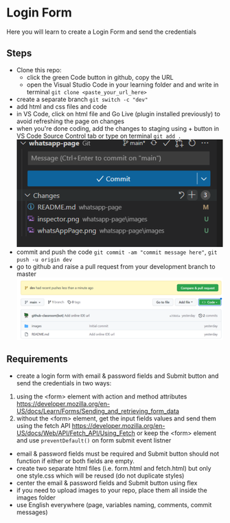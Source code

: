 # Login Form

Here you will learn to create a Login Form and send the credentials

## Steps

- Clone this repo:
    - click the green Code button in github, copy the URL
    - open the Visual Studio Code in your learning folder and and write in terminal `git clone <paste_your_url_here>`
- create a separate branch `git switch -c "dev"`
- add html and css files and code
- in VS Code, click on html file and Go Live (plugin installed previously) to avoid refreshing the page on changes
- when you're done coding, add the changes to staging using + button in VS Code Source Control tab or type on terminal `git add .`
![VS Code staging](images/stage.png) 
- commit and push the code `git commit -am "commit message here"`, `git push -u origin dev`
- go to github and raise a pull request from your development branch to master
![Open PR](images/pullRequest.png) 

## Requirements

- create a login form with email & password fields and Submit button and send the credentials in two ways:
1. using the \<form> element with action and method attributes https://developer.mozilla.org/en-US/docs/Learn/Forms/Sending_and_retrieving_form_data
2. without the \<form> element, get the input fields values and send them using the fetch API https://developer.mozilla.org/en-US/docs/Web/API/Fetch_API/Using_Fetch or keep the \<form> element and use `preventDefault()` on form submit event listner
- email & password fields must be required and Submit button should not function if either or both fields are empty.
- create two separate html files (i.e. form.html and fetch.html) but only one style.css which will be reused (do not duplicate styles) 
- center the email & password fields and Submit button using flex 
- if you need to upload images to your repo, place them all inside the images folder
- use English everywhere (page, variables naming, comments, commit messages)

